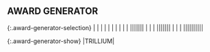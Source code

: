 
## AWARD GENERATOR

{:.award-generator-selection}
|&nbsp;|&nbsp;|&nbsp;|&nbsp;|&nbsp;|&nbsp;|&nbsp;|&nbsp;|&nbsp;|
|<span class="awards-sprite a0-1"></span>|<span class="awards-sprite a1-1"></span>|<span class="awards-sprite a2-1"></span>|<span class="awards-sprite a3-1"></span>|<span class="awards-sprite a4-1"></span>|<span class="awards-sprite a5-1"></span>|&nbsp;|&nbsp;|&nbsp;|
|<span class="awards-sprite a0-2"></span>|<span class="awards-sprite a1-2"></span>|<span class="awards-sprite a2-2"></span>|<span class="awards-sprite a3-2"></span>|<span class="awards-sprite a4-2"></span>|<span class="awards-sprite a5-2"></span>|&nbsp;|&nbsp;|&nbsp;|
|<span class="awards-sprite a0-3"></span>|<span class="awards-sprite a1-3"></span>|<span class="awards-sprite a2-3"></span>|<span class="awards-sprite a3-3"></span>|<span class="awards-sprite a4-3"></span>|<span class="awards-sprite a5-3"></span>|<span class="awards-sprite a6-1"></span>|<span class="awards-sprite a7-1"></span>|<span class="awards-sprite a8-1"></span>|

{:.award-generator-show}
|<span class="red">TRILLIUM</span><span class="awards-container"><span class="awards-sprite a0-3"></span><span class="awards-sprite a4-3"></span><span class="awards-sprite a5-2"></span><span class="awards-sprite a7-1"></span></span>|
